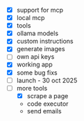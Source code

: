 - [x] support for mcp
- [x] local mcp
- [x] tools
- [x] ollama models
- [x] custom instructions
- [x] generate images
- [ ] own api keys
- [x] working app
- [x] some bug fixs
- [ ] launch - 30 oct 2025
- [ ] more tools
  - [x] scrape a page
  - code executor
  - send emails
